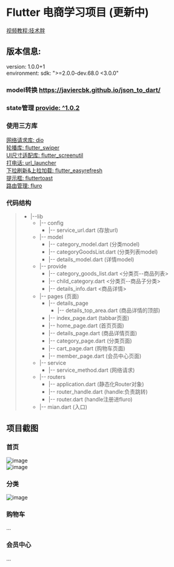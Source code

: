 #  Flutter 电商学习项目 (更新中)
 [视频教程:技术胖]( https://m.qlchat.com/wechat/page/topic-simple-video?topicId=2000003599735644&byhand=1 )    <br/>

## 版本信息:
  version: 1.0.0+1   <br/>
  environment:   sdk: ">=2.0.0-dev.68.0 <3.0.0"  <br/>
    
### model转换  [https://javiercbk.github.io/json_to_dart/ ]( https://javiercbk.github.io/json_to_dart/  )  <br/>
### state管理  [provide: ^1.0.2 ]( https://github.com/google/flutter-provide  )  <br/>


### 使用三方库
 [网络请求库: dio]( https://github.com/flutterchina/dio )  <br/>
 [轮播库: flutter_swiper]( https://github.com/best-flutter/flutter_swiper )  <br/>
 [UI尺寸适配库: flutter_screenutil]( https://github.com/OpenFlutter/flutter_screenutil )  <br/>
 [打电话: url_launcher]( https://github.com/flutter/plugins )  <br/>
 [下拉刷新&上拉加载: flutter_easyrefresh]( https://github.com/xuelongqy/flutter_easyrefresh )  <br/>
 [提示框: fluttertoast]( https://github.com/PonnamKarthik/FlutterToast )  <br/>
 [路由管理: fluro]( https://github.com/theyakka/fluro )  <br/>


 
 
### 代码结构
>- |--lib
>    - |-- config 
>      - |-- service_url.dart (存放url)
>    - |-- model 
>      - |-- category_model.dart (分类model)
>      - |-- categoryGoodsList.dart (分类列表model)
>      - |-- details_model.dart (详情model)
>    - |-- provide 
>      - |-- category_goods_list.dart <分类页--商品列表>
>      - |-- child_category.dart  <分类页--商品子分类>
>      - |-- details_info.dart <商品详情>
>    - |-- pages (页面)
>      - |-- details_page
>        - |-- details_top_area.dart  (商品详情的顶部)
>      - |-- index_page.dart  (tabbar页面)
>      - |-- home_page.dart  (首页页面)
>      - |-- details_page.dart  (商品详情页面)
>      - |-- category_page.dart  (分类页面)
>      - |-- cart_page.dart  (购物车页面)
>      - |-- member_page.dart  (会员中心页面)
>    - |-- service 
>      - |-- service_method.dart (网络请求)
>    - |-- routers 
>      - |-- application.dart (静态化Router对象)
>      - |-- router_handle.dart (handle:负责跳转)
>      - |-- router.dart (handle注册进fluro)
>    - |-- mian.dart  (入口) 

## 项目截图
### 首页
![image](https://github.com/pheromone/flutter_shop/blob/master/homePage1.png) <br/>
![image](https://github.com/pheromone/flutter_shop/blob/master/homepag2.png) <br/>
### 分类
![image](https://github.com/pheromone/flutter_shop/blob/master/%E5%88%86%E7%B1%BB.png) <br/>

### 购物车
...
### 会员中心
...


 
